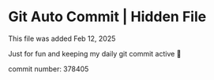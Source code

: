 # Git Auto Commit | Hidden File

This file was added Feb 12, 2025

Just for fun and keeping my daily git commit active 🤪

commit number: 378405
